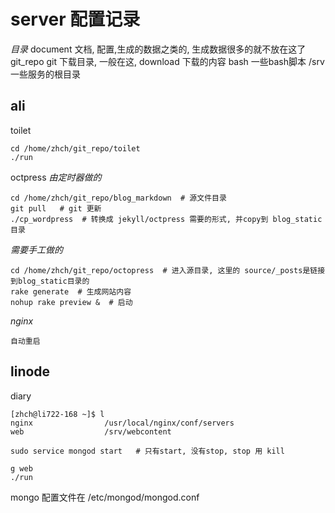 # server 配置记录
*目录*
document  文档, 配置,生成的数据之类的, 生成数据很多的就不放在这了
git_repo  git 下载目录, 一般在这, 
download  下载的内容
bash      一些bash脚本
/srv      一些服务的根目录

## ali
toilet

    cd /home/zhch/git_repo/toilet
    ./run
octpress
*由定时器做的*

    cd /home/zhch/git_repo/blog_markdown  # 源文件目录
    git pull   # git 更新
    ./cp_wordpress  # 转换成 jekyll/octpress 需要的形式, 并copy到 blog_static目录
*需要手工做的*

    cd /home/zhch/git_repo/octopress  # 进入源目录, 这里的 source/_posts是链接到blog_static目录的
    rake generate  # 生成网站内容
    nohup rake preview &  # 启动

*nginx*

    自动重启

## linode

diary

    [zhch@li722-168 ~]$ l
    nginx                /usr/local/nginx/conf/servers
    web                  /srv/webcontent

    sudo service mongod start   # 只有start, 没有stop, stop 用 kill

    g web
    ./run
mongo 
配置文件在 /etc/mongod/mongod.conf


